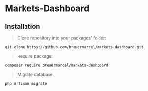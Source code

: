 # Markets-Dashboard

## Installation
> Clone repository into your packages' folder:
```bash
git clone https://github.com/breuermarcel/markets-dashboard.git
```

> Require package:
```bash
composer require breuermarcel/markets-dashboard
```

> Migrate database:
```bash
php artisan migrate
```
